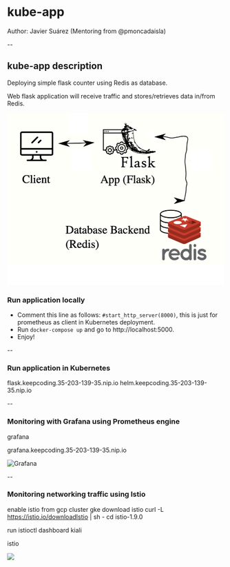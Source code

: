 # kube-app
Author: Javier Suárez (Mentoring from @pmoncadaisla)

--
## kube-app description

Deploying simple flask counter using Redis as database.

Web flask application will receive traffic and stores/retrieves data in/from Redis.

<img src = https://github.com/jsuarezs/kube-app/blob/main/images/app.png weidth = 100>








### Run application locally

* Comment this line as follows: ````#start_http_server(8000)````, this is just for prometheus as client in Kubernetes deployment.
* Run ````docker-compose up```` and go to http://localhost:5000.
* Enjoy!
  

--

### Run application in Kubernetes


flask.keepcoding.35-203-139-35.nip.io
helm.keepcoding.35-203-139-35.nip.io

--

### Monitoring with Grafana using Prometheus engine


grafana

grafana.keepcoding.35-203-139-35.nip.io

![Grafana](https://storage.cloud.google.com/kube-images/Captura%20de%20pantalla%202021-02-16%20a%20las%2023.49.05.png)

--

### Monitoring networking traffic using Istio

enable istio from gcp cluster gke
download istio
curl -L https://istio.io/downloadIstio | sh -
cd istio-1.9.0

run istioctl dashboard kiali

istio

![ ](https://storage.cloud.google.com/kube-images/Captura%20de%20pantalla%202021-02-17%20a%20las%2015.48.24.png)